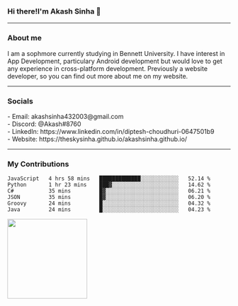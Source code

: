 <h3>Hi there!I'm Akash Sinha 👋</h3>

---- 

<h3>About me</h3>
I am a sophmore currently studying in Bennett University. I have interest in App Development, particulary Android development but would love to get any experience in cross-platform development. Previously a website developer, so you can find out more about me on my website.

---

<h3>Socials</h3>
 - Email: akashsinha432003@gmail.com<br>
 - Discord: @Akash#8760<br>
 - LinkedIn: https://www.linkedin.com/in/diptesh-choudhuri-0647501b9<br>
 - Website: https://theskysinha.github.io/akashsinha.github.io/<br>

---

<h3>My Contributions</h3>

<!--START_SECTION:waka-->

```text
JavaScript   4 hrs 58 mins   █████████████░░░░░░░░░░░░   52.14 %
Python       1 hr 23 mins    ███▓░░░░░░░░░░░░░░░░░░░░░   14.62 %
C#           35 mins         █▓░░░░░░░░░░░░░░░░░░░░░░░   06.21 %
JSON         35 mins         █▓░░░░░░░░░░░░░░░░░░░░░░░   06.20 %
Groovy       24 mins         █░░░░░░░░░░░░░░░░░░░░░░░░   04.32 %
Java         24 mins         █░░░░░░░░░░░░░░░░░░░░░░░░   04.23 %
```

<!--END_SECTION:waka-->

<img height="180em" src="https://github-readme-stats.vercel.app/api?username=theskysinha&show_icons=true&hide_border=true&&count_private=true&include_all_commits=true" />
<!---
theskysinha/theskysinha is a ✨ special ✨ repository because its `README.md` (this file) appears on your GitHub profile.
You can click the Preview link to take a look at your changes.
--->
